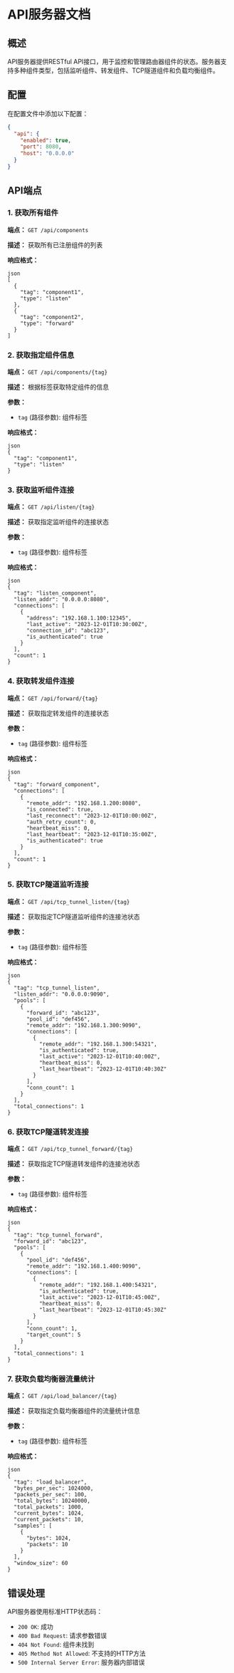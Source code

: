 # API服务器文档

## 概述

API服务器提供RESTful API接口，用于监控和管理路由器组件的状态。服务器支持多种组件类型，包括监听组件、转发组件、TCP隧道组件和负载均衡组件。

## 配置

在配置文件中添加以下配置：
```json
{
  "api": {
    "enabled": true,
    "port": 8080,
    "host": "0.0.0.0"
  }
}
```

## API端点

### 1. 获取所有组件

**端点：** `GET /api/components`

**描述：** 获取所有已注册组件的列表

**响应格式：**
```
json
[
  {
    "tag": "component1",
    "type": "listen"
  },
  {
    "tag": "component2",
    "type": "forward"
  }
]
```
### 2. 获取指定组件信息

**端点：** `GET /api/components/{tag}`

**描述：** 根据标签获取特定组件的信息

**参数：**
- `tag` (路径参数): 组件标签

**响应格式：**
```
json
{
  "tag": "component1",
  "type": "listen"
}
```
### 3. 获取监听组件连接

**端点：** `GET /api/listen/{tag}`

**描述：** 获取指定监听组件的连接状态

**参数：**
- `tag` (路径参数): 组件标签

**响应格式：**
```
json
{
  "tag": "listen_component",
  "listen_addr": "0.0.0.0:8080",
  "connections": [
    {
      "address": "192.168.1.100:12345",
      "last_active": "2023-12-01T10:30:00Z",
      "connection_id": "abc123",
      "is_authenticated": true
    }
  ],
  "count": 1
}
```
### 4. 获取转发组件连接

**端点：** `GET /api/forward/{tag}`

**描述：** 获取指定转发组件的连接状态

**参数：**
- `tag` (路径参数): 组件标签

**响应格式：**
```
json
{
  "tag": "forward_component",
  "connections": [
    {
      "remote_addr": "192.168.1.200:8080",
      "is_connected": true,
      "last_reconnect": "2023-12-01T10:00:00Z",
      "auth_retry_count": 0,
      "heartbeat_miss": 0,
      "last_heartbeat": "2023-12-01T10:35:00Z",
      "is_authenticated": true
    }
  ],
  "count": 1
}
```
### 5. 获取TCP隧道监听连接

**端点：** `GET /api/tcp_tunnel_listen/{tag}`

**描述：** 获取指定TCP隧道监听组件的连接池状态

**参数：**
- `tag` (路径参数): 组件标签

**响应格式：**
```
json
{
  "tag": "tcp_tunnel_listen",
  "listen_addr": "0.0.0.0:9090",
  "pools": [
    {
      "forward_id": "abc123",
      "pool_id": "def456",
      "remote_addr": "192.168.1.300:9090",
      "connections": [
        {
          "remote_addr": "192.168.1.300:54321",
          "is_authenticated": true,
          "last_active": "2023-12-01T10:40:00Z",
          "heartbeat_miss": 0,
          "last_heartbeat": "2023-12-01T10:40:30Z"
        }
      ],
      "conn_count": 1
    }
  ],
  "total_connections": 1
}
```
### 6. 获取TCP隧道转发连接

**端点：** `GET /api/tcp_tunnel_forward/{tag}`

**描述：** 获取指定TCP隧道转发组件的连接池状态

**参数：**
- `tag` (路径参数): 组件标签

**响应格式：**
```
json
{
  "tag": "tcp_tunnel_forward",
  "forward_id": "abc123",
  "pools": [
    {
      "pool_id": "def456",
      "remote_addr": "192.168.1.400:9090",
      "connections": [
        {
          "remote_addr": "192.168.1.400:54321",
          "is_authenticated": true,
          "last_active": "2023-12-01T10:45:00Z",
          "heartbeat_miss": 0,
          "last_heartbeat": "2023-12-01T10:45:30Z"
        }
      ],
      "conn_count": 1,
      "target_count": 5
    }
  ],
  "total_connections": 1
}
```
### 7. 获取负载均衡器流量统计

**端点：** `GET /api/load_balancer/{tag}`

**描述：** 获取指定负载均衡器组件的流量统计信息

**参数：**
- `tag` (路径参数): 组件标签

**响应格式：**
```
json
{
  "tag": "load_balancer",
  "bytes_per_sec": 1024000,
  "packets_per_sec": 100,
  "total_bytes": 10240000,
  "total_packets": 1000,
  "current_bytes": 1024,
  "current_packets": 10,
  "samples": [
    {
      "bytes": 1024,
      "packets": 10
    }
  ],
  "window_size": 60
}
```
## 错误处理

API服务器使用标准HTTP状态码：

- `200 OK`: 成功
- `400 Bad Request`: 请求参数错误
- `404 Not Found`: 组件未找到
- `405 Method Not Allowed`: 不支持的HTTP方法
- `500 Internal Server Error`: 服务器内部错误
